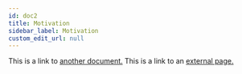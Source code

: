 ```yaml
---
id: doc2
title: Motivation
sidebar_label: Motivation
custom_edit_url: null
---
```


This is a link to [another document.](doc3.md) This is a link to an [external page.](http://www.example.com/)
